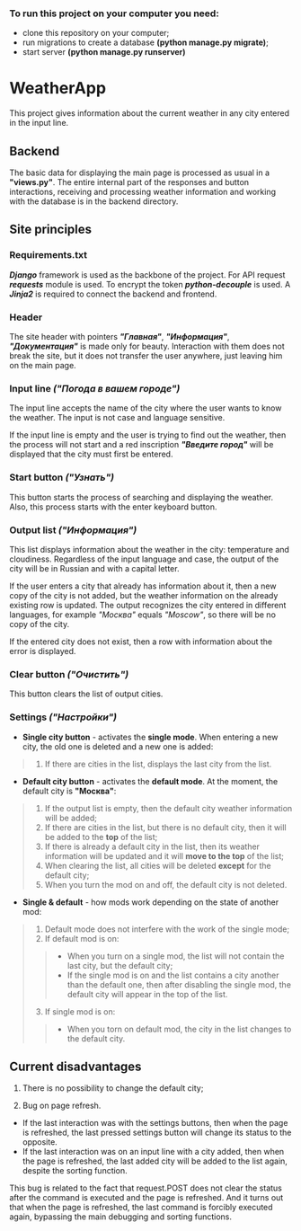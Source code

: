 ### To run this project on your computer you need:
+ clone this repository on your computer;
+ run migrations to create a database **(python manage.py migrate)**;
+ start server **(python manage.py runserver)**

# WeatherApp
This project gives information about the current weather in any city entered in the input line.

## Backend
The basic data for displaying the main page is processed as usual in a **"views.py"**. The entire internal part of the responses and button interactions, receiving and processing weather information and working with the database is in the backend directory.

## Site principles
### Requirements.txt
***Django*** framework is used as the backbone of the project. For API request ***requests*** module is used. To encrypt the token ***python-decouple*** is used.
A ***Jinja2*** is required to connect the backend and frontend.

### Header
The site header with pointers ***"Главная"***, ***"Информация"***, ***"Документация"*** is made only for beauty. 
Interaction with them does not break the site, but it does not transfer the user anywhere, just leaving him on the main page.

### Input line *("Погода в вашем городе")*
The input line accepts the name of the city where the user wants to know the weather. The input is not case and language sensitive.

If the input line is empty and the user is trying to find out the weather, then the process will not start and a red inscription ***"Введите город"***
will be displayed that the city must first be entered.

### Start button *("Узнать")*
This button starts the process of searching and displaying the weather. Also, this process starts with the enter keyboard button.

### Output list *("Информация")*
This list displays information about the weather in the city: temperature and cloudiness.
Regardless of the input language and case, the output of the city will be in Russian and with a capital letter.

If the user enters a city that already has information about it, then a new copy of the city is not added, but the weather information
on the already existing row is updated. The output recognizes the city entered in different languages, for example *"Москва"* equals *"Moscow"*, 
so there will be no copy of the city.

If the entered city does not exist, then a row with information about the error is displayed.

### Clear button *("Очистить")*
This button clears the list of output cities.

### Settings *("Настройки")*
+ **Single city button** - activates the **single mode**. When entering a new city, the old one is deleted and a new one is added:
> 1. If there are cities in the list, displays the last city from the list.
+ **Default city button** - activates the **default mode**. At the moment, the default city is **"Москва"**:
> 1. If the output list is empty, then the default city weather information will be added;
> 2. If there are cities in the list, but there is no default city, then it will be added to the **top** of the list;
> 3. If there is already a default city in the list, then its weather information will be updated and it will **move to the top** of the list;
> 4. When clearing the list, all cities will be deleted **except** for the default city;
> 5. When you turn the mod on and off, the default city is not deleted.
+ **Single & default** - how mods work depending on the state of another mod:
> 1. Default mode does not interfere with the work of the single mode;
> 2. If default mod is on:
>> + When you turn on a single mod, the list will not contain the last city, but the default city;
>> + If the single mod is on and the list contains a city another than the default one, then after disabling the single mod, the default city will appear in the top of the list.
> 3. If single mod is on:
>> + When you torn on default mod, the city in the list changes to the default city.

## Сurrent disadvantages
1. There is no possibility to change the default city;

2. Bug on page refresh.
+ If the last interaction was with the settings buttons, then when the page is refreshed, the last pressed settings button will change its status to the opposite.
+ If the last interaction was on an input line with a city added, then when the page is refreshed, the last added city will be added to the list again, despite the sorting function.

This bug is related to the fact that request.POST does not clear the status after the command is executed and the page is refreshed. And it turns out that when the page is refreshed, the last command is forcibly executed again, bypassing the main debugging and sorting functions.
